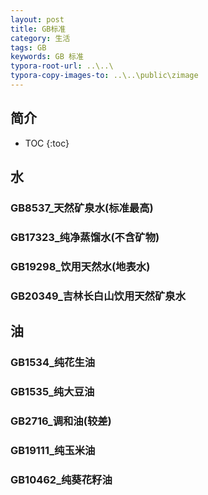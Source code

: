 ```yaml
---
layout: post
title: GB标准
category: 生活
tags: GB
keywords: GB 标准
typora-root-url: ..\..\
typora-copy-images-to: ..\..\public\zimage
---
```


## 简介
 * TOC
 {:toc}

## 水


### GB8537_天然矿泉水(标准最高)


### GB17323_纯净蒸馏水(不含矿物)


### GB19298_饮用天然水(地表水)


### GB20349_吉林长白山饮用天然矿泉水


## 油

### GB1534_纯花生油

### GB1535_纯大豆油

### GB2716_调和油(较差)

### GB19111_纯玉米油

### GB10462_纯葵花籽油







